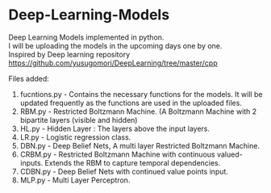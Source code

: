 # Deep-Learning-Models
Deep Learning Models implemented in python. <br/>
I will be uploading the models in the upcoming days one by one. <br/>
Inspired by Deep learning repository https://github.com/yusugomori/DeepLearning/tree/master/cpp <br/>

Files added: <br/>
1. fucntions.py - Contains the necessary functions for the models. It will be updated frequently as the functions are used in the uploaded files.<br/>
2. RBM.py 		- Restricted Boltzmann Machine. (A Boltzmann Machine with 2 bipartite layers (visible and hidden)<br/>
3. HL.py 		- Hidden Layer : The layers above the input layers. <br/>
4. LR.py 		- Logistic regression class.<br/>
5. DBN.py 		- Deep Belief Nets, A multi layer Restricted Boltzmann Machine.<br/>
6. CRBM.py 		- Restricted Boltzmann Machine with continuous valued-inputs. Extends the RBM to capture temporal dependencies. <br/>
7. CDBN.py 		- Deep Belief Nets with continued value points input. <br/>
8. MLP.py 		- Multi Layer Perceptron.<br/>
